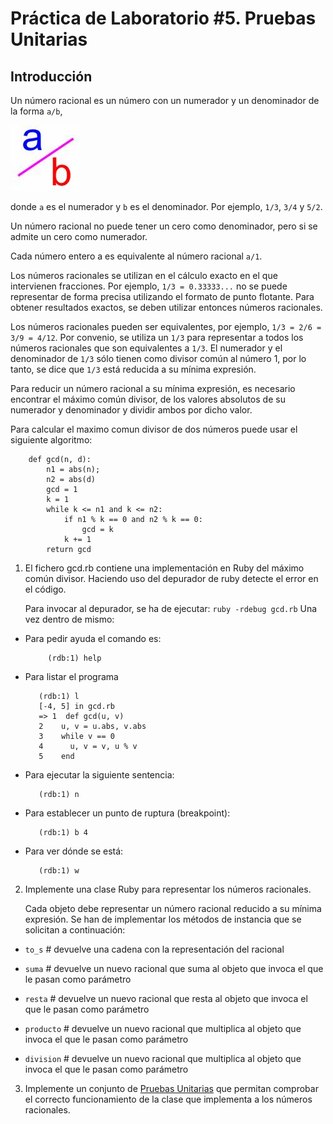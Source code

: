 Práctica de Laboratorio #5. Pruebas Unitarias   
================

Introducción
------------


Un número racional es un número con un numerador y un denominador de la forma `a/b`, 

![](assets/images/rational.jpeg)

donde `a` es el numerador y `b` es el denominador.  Por ejemplo, `1/3`, `3/4` y `5/2`.

Un número racional no puede tener un cero como denominador, pero si se admite un cero como numerador.

Cada número entero a es equivalente al número racional `a/1`.

Los números racionales se utilizan en el cálculo exacto en el que intervienen fracciones. Por ejemplo, `1/3 = 0.33333...` no se puede representar de forma precisa utilizando el formato de punto flotante.  Para obtener resultados exactos, se deben utilizar entonces números racionales.

Los números racionales pueden ser equivalentes, por ejemplo, `1/3 = 2/6 = 3/9 = 4/12`. Por convenio, se utiliza un `1/3` para representar a todos los números racionales que son equivalentes a `1/3`.
El numerador y el denominador de `1/3` sólo tienen como divisor común al número 1, por lo tanto, se dice que `1/3` está reducida a su mínima expresión.

Para reducir un número racional a su mínima expresión, es necesario encontrar el máximo común divisor, de los valores absolutos de su numerador y denominador y dividir ambos por dicho valor.

Para calcular el maximo comun divisor de dos números puede usar el siguiente algoritmo:

        def gcd(n, d):
            n1 = abs(n);
            n2 = abs(d)
            gcd = 1
            k = 1
            while k <= n1 and k <= n2:
                if n1 % k == 0 and n2 % k == 0:
                    gcd = k
                k += 1
            return gcd


1. El fichero gcd.rb contiene una implementación en Ruby del máximo
común divisor. Haciendo uso del depurador de ruby detecte el error en el código.

    Para invocar al depurador, se ha de ejecutar: `ruby -rdebug gcd.rb`
    Una vez dentro de mismo:
  * Para pedir ayuda el comando es:

             (rdb:1) help
  * Para listar el programa

           (rdb:1) l
           [-4, 5] in gcd.rb
           => 1  def gcd(u, v)
           2    u, v = u.abs, v.abs
           3    while v == 0
           4      u, v = v, u % v
           5    end
  * Para ejecutar la siguiente sentencia:

           (rdb:1) n
  * Para establecer un punto de ruptura (breakpoint):

           (rdb:1) b 4
  * Para ver dónde se está:

           (rdb:1) w
2. Implemente una clase Ruby para representar los números racionales.

    Cada objeto debe representar un número racional reducido a su mínima expresión.
    Se han de implementar los métodos de instancia que se solicitan a continuación:

  * `to_s`     # devuelve una cadena con la representación del racional

  * `suma`     # devuelve un nuevo racional que suma al objeto que invoca el que le pasan como parámetro

  * `resta`    # devuelve un nuevo racional que resta al objeto que invoca el que le pasan como parámetro 

  * `producto` # devuelve un nuevo racional que multiplica al objeto que invoca el que le pasan como parámetro

  * `division` # devuelve un nuevo racional que multiplica al objeto que invoca el que le pasan como parámetro

3. Implemente un conjunto de [Pruebas Unitarias](http://en.wikibooks.org/wiki/Ruby_Programming/Unit_testing) que permitan comprobar el correcto funcionamiento 
   de la clase que implementa a los números racionales.
